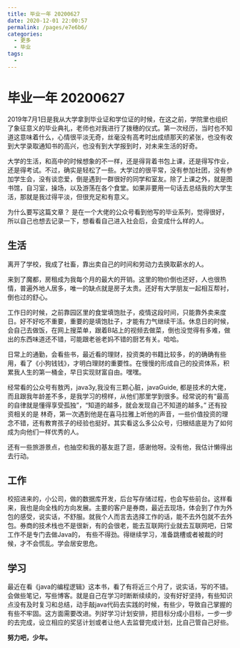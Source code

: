 ```yaml
---
title: 毕业一年 20200627
date: 2020-12-01 22:00:57
permalink: /pages/e7e6b6/
categories:
  - 更多
  - 毕业
tags:
  - 
---
```

# 毕业一年 20200627

<p>2019年7月1日是我从大学拿到毕业证和学位证的时候，在这之前，学院里也组织了象征意义的毕业典礼，老师也对我进行了拨穗的仪式。第一次经历，当时也不知道这意味着什么，心情很平淡无奇，丝毫没有高考时出成绩那天的紧张，也没有收到大学录取通知书的高兴，也没有到大学报到时，对未来生活的好奇。</p>

<p>大学的生活，和高中的时候想象的不一样，还是得背着书包上课，还是得写作业，还是得考试。不过，确实是轻松了一些。大学过的很平常，没有参加社团，没有参加学生会，没有谈恋爱，倒是遇到一群很好的同学和室友。除了上课之外，就是图书馆，自习室，操场，以及游荡在各个食堂。如果非要用一句话去总结我的大学生活，那就是我过得平淡，但很充足和有意义。</p>

<p>为什么要写这篇文章？ 是在一个大佬的公众号看到他写的毕业系列，觉得很好，所以自己也想去记录一下，想看看自己进入社会后，会变成什么样的人。<p>

## 生活

<p>离开了学校，我成了社畜，靠出卖自己的时间和劳动力去换取薪水的人。</p>

<p>来到了魔都，房租成为我每个月的最大的开销。这里的物价倒也还好，人也很热情，普遍外地人居多，唯一的缺点就是房子太贵。还好有大学朋友一起相互帮衬，倒也过的舒心。</p>

工作日的时候，之前靠园区里的食堂填饱肚子，疫情这段时间，只能靠外卖来度日。好不好吃不重要，重要的是填饱肚子，才能有力气继续干活。休息日的时候，会自己去做饭，在网上搜菜单，跟着B站上的视频去做菜，倒也没觉得有多难，做出的东西味道还不错，可能跟老爸老妈不错的厨艺有关。哈哈。

日常上的通勤，会看些书，最近看的理财，投资类的书籍比较多，的的确确有些用，看了《小狗钱钱》，才明白理财的重要性。在慢慢的形成自己的投资体系，积累我人生的第一桶金，早日实现财富自由。嘿嘿。

<p>经常看的公众号有敖丙，java3y,我没有三颗心脏，javaGuide, 都是技术的大佬，而且跟我年龄差不多，是我学习的榜样，从他们那里学到很多。经常说的有“最高的自律就是懂得享受孤独”，“知道的越多，就会发现自己不知道的越多。” 还有投资相关的是 林奇，第一次遇到他是在喜马拉雅上听他的声音，一些价值投资的理念不错，还有教育孩子的经验也挺好。其实看这么多公众号，归根结底是为了如何成为向他们一样优秀的人。<p>

<p>还有一些旅游景点，也抽空和我的基友逛了逛，感谢他呀。没有他，我估计懒得出去行动。</p>

## 工作

校招进来的，小公司，做的数据库开发，后台写存储过程，也会写些前台。这样看来，我也是向全栈的方向发展。主要的客户是券商，最近去现场，体会到了作为外包的感受，说实话，不舒服。就我个人而言去选择工作的话，能不去外包就不去外包。券商的技术栈也不是很新，有的会很老，能去互联网行业就去互联网吧，日常工作不是专门去做Java的， 有些不得劲。得继续学习，准备跳槽或者被裁的时候，才不会慌乱。学会居安思危。

## 学习 

最近在看《java的编程逻辑》这本书，看了有将近三个月了，说实话，写的不错。会做些笔记，写些博客。就是自己在学习时断断续续的，没有好好坚持，有些知识点没有及时复习和总结，动手敲java代码去实践的时候，有些少，导致自己掌握的有些不牢固。这方面需要改进。列好学习计划安排，把目标分成小目标，一步一步的去完成，设立相应的奖惩计划或者让他人去监督完成计划，比自己管自己好些。

**努力吧，少年。**

​                                                              

